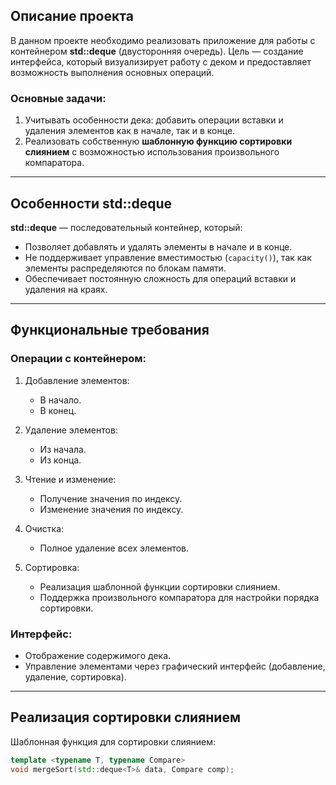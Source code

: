 
## Описание проекта

В данном проекте необходимо реализовать приложение для работы с контейнером **std::deque** (двусторонняя очередь). Цель — создание интерфейса, который визуализирует работу с деком и предоставляет возможность выполнения основных операций. 

### Основные задачи:

1. Учитывать особенности дека: добавить операции вставки и удаления элементов как в начале, так и в конце.
2. Реализовать собственную **шаблонную функцию сортировки слиянием** с возможностью использования произвольного компаратора.

---

## Особенности **std::deque**

**std::deque** — последовательный контейнер, который:

- Позволяет добавлять и удалять элементы в начале и в конце.
- Не поддерживает управление вместимостью (`capacity()`), так как элементы распределяются по блокам памяти.
- Обеспечивает постоянную сложность для операций вставки и удаления на краях.

---

## Функциональные требования

### Операции с контейнером:
1. Добавление элементов:
   - В начало.
   - В конец.

2. Удаление элементов:
   - Из начала.
   - Из конца.

3. Чтение и изменение:
   - Получение значения по индексу.
   - Изменение значения по индексу.

4. Очистка:
   - Полное удаление всех элементов.

5. Сортировка:
   - Реализация шаблонной функции сортировки слиянием.
   - Поддержка произвольного компаратора для настройки порядка сортировки.

### Интерфейс:
- Отображение содержимого дека.
- Управление элементами через графический интерфейс (добавление, удаление, сортировка).

---

## Реализация сортировки слиянием

Шаблонная функция для сортировки слиянием:

```cpp
template <typename T, typename Compare>
void mergeSort(std::deque<T>& data, Compare comp);
